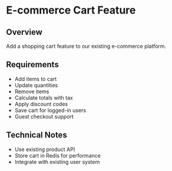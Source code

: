 # E-commerce Cart Feature

## Overview
Add a shopping cart feature to our existing e-commerce platform.

## Requirements
- Add items to cart
- Update quantities
- Remove items
- Calculate totals with tax
- Apply discount codes
- Save cart for logged-in users
- Guest checkout support

## Technical Notes
- Use existing product API
- Store cart in Redis for performance
- Integrate with existing user system
